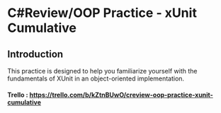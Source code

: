 # C#Review/OOP Practice - xUnit Cumulative


## Introduction
This practice is designed to help you familiarize yourself with the fundamentals of XUnit in an object-oriented implementation.




#### Trello : https://trello.com/b/kZtnBUwO/creview-oop-practice-xunit-cumulative